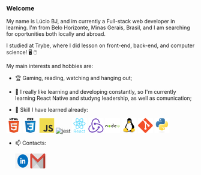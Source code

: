 ### Welcome

My name is Lúcio BJ, and im currently a Full-stack web developer in learning.
I'm from Belo Horizonte, Minas Gerais, Brasil, and I am searching for oportunities both locally and abroad.

I studied at Trybe, where I did lesson on front-end, back-end, and computer science! 🖥️ 🖱️

My main interests and hobbies are:

- 🏆 Gaming, reading, watching and hanging out;

- 🌱 I really like learning and developing constantly, so I'm currently learning React Native and studyng leadership, as well as comunication;

- 🔭 Skill I have learned already:

<p>
  <img src="https://raw.githubusercontent.com/devicons/devicon/master/icons/html5/html5-original-wordmark.svg" alt="html5" width="40" height="40" />
  <img src="https://raw.githubusercontent.com/devicons/devicon/master/icons/css3/css3-original-wordmark.svg" alt="css3" width="40" height="40" />
  <img src="https://raw.githubusercontent.com/devicons/devicon/master/icons/javascript/javascript-original.svg" alt="javascript" width="40" height="40" />
  <img src="https://www.learnstorybook.com/intro-to-storybook/logo-jest.png" alt="jest" width="40" height="40" />
  <img src="https://raw.githubusercontent.com/devicons/devicon/master/icons/react/react-original-wordmark.svg" alt="react" width="40" height="40" />
  <img src="https://raw.githubusercontent.com/devicons/devicon/master/icons/redux/redux-original.svg" alt="redux" width="40" height="40"/>
  <img src="https://raw.githubusercontent.com/devicons/devicon/master/icons/nodejs/nodejs-original-wordmark.svg" alt="nodejs" width="40" height="40" />
  <img src="https://raw.githubusercontent.com/devicons/devicon/master/icons/linux/linux-original.svg" alt="linux" width="40" height="40" />
  <img src="https://raw.githubusercontent.com/devicons/devicon/master/icons/git/git-original.svg" alt="git" width="40" height="40" />
  <img src="https://raw.githubusercontent.com/PHTF92/PHTF92/master/images/python.jpeg" alt="python" width="40" height="40" />
</p>



- 📫 Contacts:

  <a href="https://www.linkedin.com/in/luciobj/">
    <img align="left" alt="LinkedIn" width="40px" height="40px" src="https://raw.githubusercontent.com/PHTF92/PHTF92/master/images/linkedIn.png" />
  </a>
  <a href="mailto:lbjunq@hotmail.com">
    <img align="left" alt="Email" width="40px" height="40px" src="https://raw.githubusercontent.com/PHTF92/PHTF92/master/images/gmail.png" />
  </a>

<!-- ⭐️ Baseado em [Pedro Tófani]https://github.com/PHTF92)
